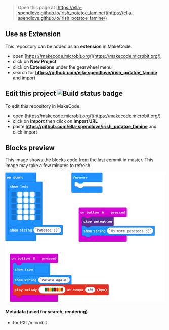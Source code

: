 
> Open this page at [https://ella-spendlove.github.io/irish_potatoe_famine/](https://ella-spendlove.github.io/irish_potatoe_famine/)

## Use as Extension

This repository can be added as an **extension** in MakeCode.

* open [https://makecode.microbit.org/](https://makecode.microbit.org/)
* click on **New Project**
* click on **Extensions** under the gearwheel menu
* search for **https://github.com/ella-spendlove/irish_potatoe_famine** and import

## Edit this project ![Build status badge](https://github.com/ella-spendlove/irish_potatoe_famine/workflows/MakeCode/badge.svg)

To edit this repository in MakeCode.

* open [https://makecode.microbit.org/](https://makecode.microbit.org/)
* click on **Import** then click on **Import URL**
* paste **https://github.com/ella-spendlove/irish_potatoe_famine** and click import

## Blocks preview

This image shows the blocks code from the last commit in master.
This image may take a few minutes to refresh.

![A rendered view of the blocks](https://github.com/ella-spendlove/irish_potatoe_famine/raw/master/.github/makecode/blocks.png)

#### Metadata (used for search, rendering)

* for PXT/microbit
<script src="https://makecode.com/gh-pages-embed.js"></script><script>makeCodeRender("{{ site.makecode.home_url }}", "{{ site.github.owner_name }}/{{ site.github.repository_name }}");</script>
